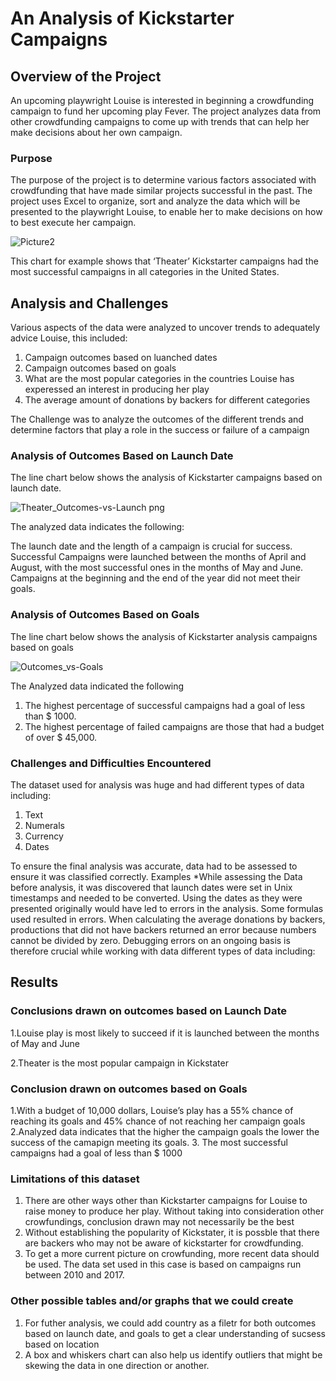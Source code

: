 # An Analysis of Kickstarter Campaigns 
## Overview of the Project
An upcoming playwright Louise is interested in beginning a crowdfunding campaign to fund her upcoming play Fever. The project analyzes data from other crowdfunding campaigns to come up with trends that can help her make decisions about her own campaign.  

### Purpose
The purpose of the project is to determine various factors associated with crowdfunding that have made similar projects successful in the past. 
The project uses Excel to organize, sort and analyze the data which will be presented to the playwright Louise, to enable her to make decisions on how to best execute her campaign.

![Picture2](https://user-images.githubusercontent.com/90416094/137037676-bb13ad0e-ddb6-498b-885e-de9ebaa8b448.png)

This chart for example shows that ‘Theater’ Kickstarter campaigns had the most successful campaigns in all categories in the United States.

## Analysis and Challenges
Various aspects of the data were analyzed to uncover trends to adequately advice Louise, this included:
1. Campaign outcomes based on luanched dates
2. Campaign outcomes based on goals 
3. What are the most popular categories in the countries Louise has experessed an interest in producing her play
4. The average amount of donations by backers for different categories  

The Challenge was to analyze the outcomes of the different trends and determine factors that play a role in the success or failure of a campaign 
### Analysis of Outcomes Based on Launch Date

The line chart below shows the analysis of Kickstarter campaigns based on launch date.

![Theater_Outcomes-vs-Launch png](https://user-images.githubusercontent.com/90416094/137051298-30677b1a-c89d-4659-b5e6-b5400eeee429.png)


The analyzed data indicates the following:

The launch date and the length of a campaign is crucial for success. 
Successful Campaigns were launched  between the months of April and August, with the most successful ones in the months of May and June.
Campaigns at the beginning and the end of the year did not meet their goals.
 
### Analysis of Outcomes Based on Goals

The line chart below shows the analysis of Kickstarter analysis campaigns based on goals

![Outcomes_vs-Goals](https://user-images.githubusercontent.com/90416094/137052401-2c643195-3146-49c2-8f04-280d7d44bc6b.png)

The Analyzed data indicated the following
1. The highest percentage of successful campaigns had a goal of less than $ 1000.
2. The highest percentage of failed campaigns are those that had a budget of over $ 45,000.

### Challenges and Difficulties Encountered
The dataset used for analysis was huge and had different types of data including:
1. Text
2. Numerals
3. Currency
4. Dates

To ensure the final analysis was accurate, data had to be assessed to ensure it was classified correctly. 
Examples
*While assessing the Data before analysis, it was discovered that launch dates were set in Unix timestamps and needed to be converted. Using the dates as they were presented   originally would have led to errors in the analysis. Some formulas used resulted in errors. When calculating the average donations by backers, productions that  did not have backers returned an error because numbers cannot be divided by zero. Debugging errors on an ongoing basis is therefore crucial while working with data
different types of data including:


## Results

### Conclusions drawn on outcomes based on Launch Date
1.Louise play is most likely to succeed if it is launched between the months of May and June

2.Theater is the most popular campaign in Kickstater 


### Conclusion drawn on outcomes based on Goals
1.With a budget of 10,000 dollars, Louise’s play has a 55% chance of reaching its goals and 45% chance of not reaching her campaign goals
2.Analyzed data indicates that the higher the campaign goals the lower the success of the camapign meeting its goals.
3. The most successful campaigns had a goal of less than $ 1000 


### Limitations of this dataset
1. There  are other ways other than Kickstarter campaigns for Louise to raise money to produce her play. Without taking into consideration other crowfundings, conclusion drawn  may not necessarily be the best
2. Without establishing the popularity of Kickstater, it is possble that there are backers who may not be aware of kickstarter for crowdfunding.
3. To get a more current picture on crowfunding, more recent data should be used. The data set used in this case is based on campaigns run between 2010 and 2017. 


### Other possible tables and/or graphs that we could create
1. For futher analysis, we could add country as a filetr for both outcomes based on launch date, and goals to get a clear understanding of sucsess based on location
2. A box and whiskers chart can also help us identify outliers that might be skewing the data in one direction or another.
